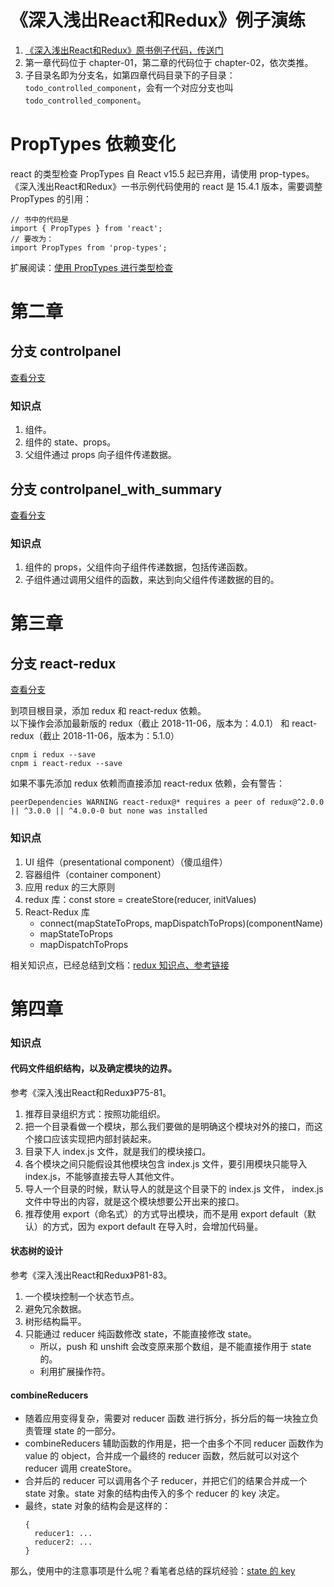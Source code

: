 # 《深入浅出React和Redux》例子演练
1. [《深入浅出React和Redux》原书例子代码，传送门](https://github.com/mocheng/react-and-redux)
1. 第一章代码位于 chapter-01，第二章的代码位于  chapter-02，依次类推。
1. 子目录名即为分支名，如第四章代码目录下的子目录：`todo_controlled_component`，会有一个对应分支也叫 `todo_controlled_component`。

# PropTypes 依赖变化
react 的类型检查 PropTypes 自 React v15.5 起已弃用，请使用 prop-types。
《深入浅出React和Redux》一书示例代码使用的 react 是 15.4.1 版本，需要调整 PropTypes 的引用：
```
// 书中的代码是
import { PropTypes } from 'react';
// 要改为：
import PropTypes from 'prop-types';
```

扩展阅读：[使用 PropTypes 进行类型检查](https://react.docschina.org/docs/typechecking-with-proptypes.html)

# 第二章
## 分支 controlpanel
[查看分支](https://gitee.com/elsafly/react-and-redux-demo/tree/controlpanel)

### 知识点
1. 组件。
1. 组件的 state、props。
1. 父组件通过 props 向子组件传递数据。

## 分支 controlpanel_with_summary
[查看分支](https://gitee.com/elsafly/react-and-redux-demo/tree/controlpanel_with_summary)

### 知识点
1. 组件的 props，父组件向子组件传递数据，包括传递函数。
1. 子组件通过调用父组件的函数，来达到向父组件传递数据的目的。

# 第三章
## 分支 react-redux
[查看分支](https://gitee.com/elsafly/react-and-redux-demo/tree/react-redux)

到项目根目录，添加 redux 和 react-redux 依赖。  
以下操作会添加最新版的 redux（截止 2018-11-06，版本为：4.0.1） 和 react-redux（截止 2018-11-06，版本为：5.1.0）
```
cnpm i redux --save
cnpm i react-redux --save
```
如果不事先添加 redux 依赖而直接添加 react-redux 依赖，会有警告：
```
peerDependencies WARNING react-redux@* requires a peer of redux@^2.0.0 || ^3.0.0 || ^4.0.0-0 but none was installed
```

### 知识点
1. UI 组件（presentational component）（傻瓜组件） 
1. 容器组件（container component）
1. 应用 redux 的三大原则
1. redux 库：const store = createStore(reducer, initValues)
1. React-Redux 库
    * connect(mapStateToProps, mapDispatchToProps)(componentName)
    * mapStateToProps
    * mapDispatchToProps

相关知识点，已经总结到文档：[redux 知识点、参考链接](./doc/redux.md)

# 第四章

### 知识点
#### 代码文件组织结构，以及确定模块的边界。
参考《深入浅出React和Redux》P75-81。
1. 推荐目录组织方式：按照功能组织。
1. 把一个目录看做一个模块，那么我们要做的是明确这个模块对外的接口，而这个接口应该实现把内部封装起来。
1. 目录下人 index.js 文件，就是我们的模块接口。
1. 各个模块之间只能假设其他模块包含 index.js 文件，要引用模块只能导入 index.js，不能够直接去导人其他文件。
1. 导人一个目录的时候，默认导人的就是这个目录下的 index.js 文件， index.js 文件中导出的内容，就是这个模块想要公开出来的接口。
1. 推荐使用 export（命名式）的方式导出模块，而不是用 export default（默认）的方式，因为 export default 在导入时，会增加代码量。

#### 状态树的设计
参考《深入浅出React和Redux》P81-83。
1. 一个模块控制一个状态节点。 
1. 避免冗余数据。
1. 树形结构扁平。
1. 只能通过 reducer 纯函数修改 state，不能直接修改 state。
    * 所以，push 和 unshift 会改变原来那个数组，是不能直接作用于 state 的。
    * 利用扩展操作符。

#### combineReducers
* 随着应用变得复杂，需要对 reducer 函数 进行拆分，拆分后的每一块独立负责管理 state 的一部分。
* combineReducers 辅助函数的作用是，把一个由多个不同 reducer 函数作为 value 的 object，合并成一个最终的 reducer 函数，然后就可以对这个 reducer 调用 createStore。
* 合并后的 reducer 可以调用各个子 reducer，并把它们的结果合并成一个 state 对象。state 对象的结构由传入的多个 reducer 的 key 决定。
* 最终，state 对象的结构会是这样的：
    ```
    {
      reducer1: ...
      reducer2: ...
    }
    ```

那么，使用中的注意事项是什么呢？看笔者总结的踩坑经验：<a href="./redux.md#stateKey">state 的 key</a>
